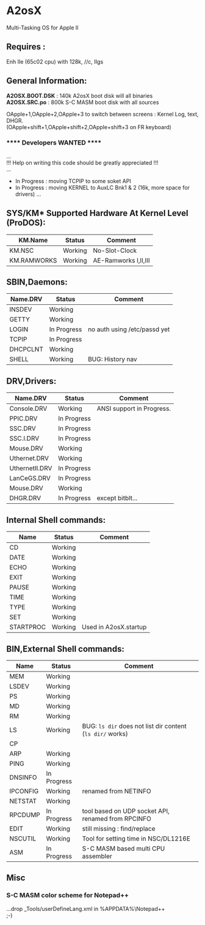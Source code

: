 # A2osX
Multi-Tasking OS for Apple II
## Requires :
Enh IIe (65c02 cpu) with 128k, //c, IIgs
## General Information:
**A2OSX.BOOT.DSK** : 140k A2osX boot disk will all binaries  
**A2OSX.SRC.po** : 800k S-C MASM boot disk with all sources  
  
OApple+1,OApple+2,OApple+3 to switch between screens : Kernel Log, text, DHGR.  
(OApple+shift+1,OApple+shift+2,OApple+shift+3 on FR keyboard)  
  
### **** Developers WANTED ****  
...  
!!! Help on writing this code should be greatly appreciated !!!  
...
- In Progress : moving TCPIP to some soket API
- In Progress : moving KERNEL to AuxLC Bnk1 & 2 (16k, more space for drivers)
...
## SYS/KM* Supported Hardware At Kernel Level (ProDOS):
| KM.Name | Status | Comment |
| ------- | ------ | ------- |
| KM.NSC | Working | No-Slot-Clock |
| KM.RAMWORKS | Working | AE-Ramworks I,II,III |
  
## SBIN,Daemons:  
| Name.DRV | Status | Comment |
| -------- | ------ | ------- |
| INSDEV | Working | |
| GETTY | Working | |
| LOGIN | In Progress | no auth using /etc/passd yet |
| TCPIP | In Progress | |
| DHCPCLNT | Working | |
| SHELL | Working | BUG: History nav|
  
## DRV,Drivers:  
| Name.DRV | Status | Comment |
| -------- | ------ | ------- |
| Console.DRV | Working | ANSI support in Progress. |
| PPIC.DRV | In Progress | |
| SSC.DRV | In Progress | |
| SSC.I.DRV | In Progress | |
| Mouse.DRV | Working | |
| Uthernet.DRV | Working | |
| UthernetII.DRV | In Progress | |
| LanCeGS.DRV | In Progress | |
| Mouse.DRV | Working | |
| DHGR.DRV | In Progress | except bitblt... |
  
## Internal Shell commands:  
| Name | Status | Comment |
| ---- | ------ | ------- |
| CD | Working | |
| DATE | Working  | |
| ECHO | Working | |
| EXIT | Working  | |
| PAUSE | Working | |
| TIME | Working  | |
| TYPE | Working  | |
| SET | Working  | |
| STARTPROC | Working  | Used in A2osX.startup |
  
## BIN,External Shell commands:  
| Name | Status | Comment |
| ---- | ------ | ------- |
| MEM | Working | |
| LSDEV | Working | |
| PS | Working | |
| MD | Working | |
| RM | Working | |
| LS | Working  | BUG: `ls dir` does not list dir content (`ls dir/` works) |
| CP | | |
| ARP | Working | |
| PING | Working | |
| DNSINFO | In Progress | |
| IPCONFIG | Working | renamed from NETINFO |
| NETSTAT | Working | |
| RPCDUMP | In Progress | tool based on UDP socket API, renamed from RPCINFO |
| EDIT | Working | still missing : find/replace |
| NSCUTIL | Working | Tool for setting time in NSC/DL1216E |
| ASM | In Progress | S-C MASM based multi CPU assembler |
  
## Misc  
### S-C MASM color scheme for Notepad++  
...drop _Tools/userDefineLang.xml in %APPDATA%\Notepad++  
;-)

